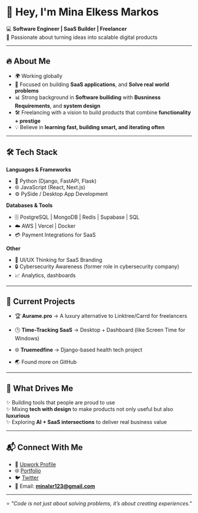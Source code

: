 # 👋 Hey, I'm Mina Elkess Markos  

💻 **Software Engineer | SaaS Builder | Freelancer**  
🚀 Passionate about turning ideas into scalable digital products  

---

## 🔥 About Me  
- 🌍 Working globally  
- 🎯 Focused on building **SaaS applications**, and **Solve real world problems**  
- 📊 Strong background in **Software builiding** with **Busniness Requirements**, and **system design**  
- 🛠️ Freelancing with a vision to build products that combine **functionality + prestige**  
- 💡 Believe in **learning fast, building smart, and iterating often**  

---

## 🛠️ Tech Stack  

**Languages & Frameworks**  
- 🐍 Python (Django, FastAPI, Flask)  
- 🌐 JavaScript (React, Next.js)  
- ⚙️ PySide / Desktop App Development  

**Databases & Tools**  
- 🗄️ PostgreSQL | MongoDB | Redis | Supabase | SQL
- ☁️ AWS | Vercel | Docker  
- 💳 Payment Integrations for SaaS  

**Other**  
- 🎨 UI/UX Thinking for SaaS Branding  
- 🔒 Cybersecurity Awareness (former role in cybersecurity company)  
- 📈 Analytics, dashboards  

---

## 🚀 Current Projects  
- 🏆 **Aurame.pro** → A luxury alternative to Linktree/Carrd for freelancers 
- 🕒 **Time-Tracking SaaS** → Desktop + Dashboard (like Screen Time for Windows)  
- 🌐 **Truemedfine** → Django-based health tech project

  
- 🌏 Found more on GitHub 
 

---

## 🌱 What Drives Me  
✨ Building tools that people are proud to use  
✨ Mixing **tech with design** to make products not only useful but also **luxurious**  
✨ Exploring **AI + SaaS intersections** to deliver real business value  

---

## 📬 Connect With Me  
- 💼 [Upwork Profile]([https://www.upwork.com/](https://www.upwork.com/freelancers/~01c978d6dc3fff0492))  
- 🌐 [Portfolio](https://mina-markos.vercel.app/)  
- 🐦 [Twitter](https://x.com/MinaElkessMark)  
- 💌 Email: **minalxr123@gmail.com**  

---

⭐️ _"Code is not just about solving problems, it’s about creating experiences."_  


